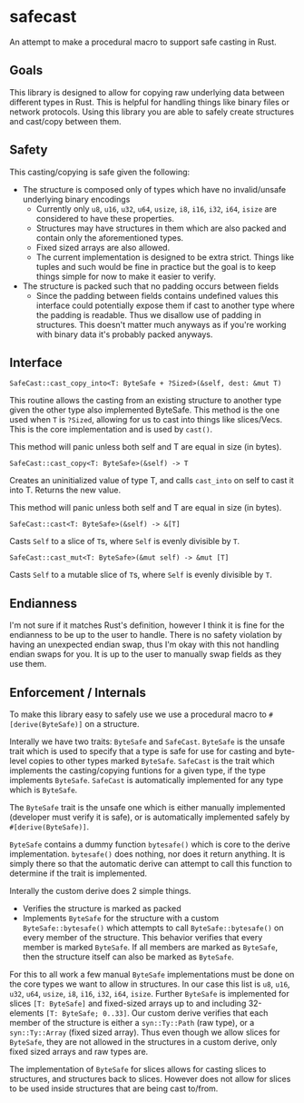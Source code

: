 # safecast

An attempt to make a procedural macro to support safe casting in Rust.

## Goals

This library is designed to allow for copying raw underlying data between different types in Rust.
This is helpful for handling things like binary files or network protocols. Using this library you
are able to safely create structures and cast/copy between them.

## Safety

This casting/copying is safe given the following:

- The structure is composed only of types which have no invalid/unsafe underlying binary encodings
    - Currently only `u8`, `u16`, `u32`, `u64`, `usize`, `i8`, `i16`, `i32`, `i64`, `isize` are considered
      to have these properties.
    - Structures may have structures in them which are also packed and contain only the aforementioned
      types.
    - Fixed sized arrays are also allowed.
    - The current implementation is designed to be extra strict. Things like tuples and such would
      be fine in practice but the goal is to keep things simple for now to make it easier to
      verify.
- The structure is packed such that no padding occurs between fields
    - Since the padding between fields contains undefined values this interface could potentially
      expose them if cast to another type where the padding is readable. Thus we disallow use
      of padding in structures. This doesn't matter much anyways as if you're working with binary
      data it's probably packed anyways.

## Interface

`SafeCast::cast_copy_into<T: ByteSafe + ?Sized>(&self, dest: &mut T)`

This routine allows the casting from an existing structure to another type given the other
type also implemented ByteSafe. This method is the one used when `T` is `?Sized`, allowing for
us to cast into things like slices/Vecs. This is the core implementation and is used by
`cast()`.

This method will panic unless both self and T are equal in size (in bytes).

`SafeCast::cast_copy<T: ByteSafe>(&self) -> T`

Creates an uninitialized value of type T, and calls `cast_into` on self
to cast it into T. Returns the new value.

This method will panic unless both self and T are equal in size (in bytes).

`SafeCast::cast<T: ByteSafe>(&self) -> &[T]`

Casts `Self` to a slice of `T`s, where `Self` is evenly divisible by `T`.

`SafeCast::cast_mut<T: ByteSafe>(&mut self) -> &mut [T]`

Casts `Self` to a mutable slice of `T`s, where `Self` is evenly divisible by `T`.

## Endianness

I'm not sure if it matches Rust's definition, however I think it is fine for the endianness
to be up to the user to handle. There is no safety violation by having an unexpected
endian swap, thus I'm okay with this not handling endian swaps for you. It is up
to the user to manually swap fields as they use them.

## Enforcement / Internals

To make this library easy to safely use we use a procedural macro to `#[derive(ByteSafe)]` on
a structure.

Interally we have two traits: `ByteSafe` and `SafeCast`. `ByteSafe` is the unsafe trait which is
used to specify that a type is safe for use for casting and byte-level copies to other types
marked `ByteSafe`. `SafeCast` is the trait which implements the casting/copying funtions for
a given type, if the type implements `ByteSafe`. `SafeCast` is automatically implemented for
any type which is `ByteSafe`.

The `ByteSafe` trait is the unsafe one which is either manually implemented (developer must verify
it is safe), or is automatically implemented safely by `#[derive(ByteSafe)]`.

`ByteSafe` contains a dummy function `bytesafe()` which is core to the derive implementation.
`bytesafe()` does nothing, nor does it return anything. It is simply there so that the
automatic derive can attempt to call this function to determine if the trait is implemented.

Interally the custom derive does 2 simple things.

- Verifies the structure is marked as packed
- Implements `ByteSafe` for the structure with a custom `ByteSafe::bytesafe()` which attempts to call
  `ByteSafe::bytesafe()` on every member of the structure. This behavior verifies that
  every member is marked `ByteSafe`. If all members are marked as `ByteSafe`, then the structure
  itself can also be marked as `ByteSafe`.
  
For this to all work a few manual `ByteSafe` implementations must be done on the core types we
want to allow in structures. In our case this list is `u8`, `u16`, `u32`, `u64`, `usize`, `i8`, `i16`, `i32`, `i64`, `isize`.
Further `ByteSafe` is implemented for slices `[T: ByteSafe]` and fixed-sized arrays up to and including 32-elements
`[T: ByteSafe; 0..33]`.
Our custom derive verifies that each member of the structure is either a `syn::Ty::Path` (raw type), or a `syn::Ty::Array`
(fixed sized array). Thus even though we allow slices for `ByteSafe`, they are not allowed in the structures in a custom
derive, only fixed sized arrays and raw types are.

The implementation of `ByteSafe` for slices allows for casting slices to structures, and structures back to slices. However
does not allow for slices to be used inside structures that are being cast to/from.
